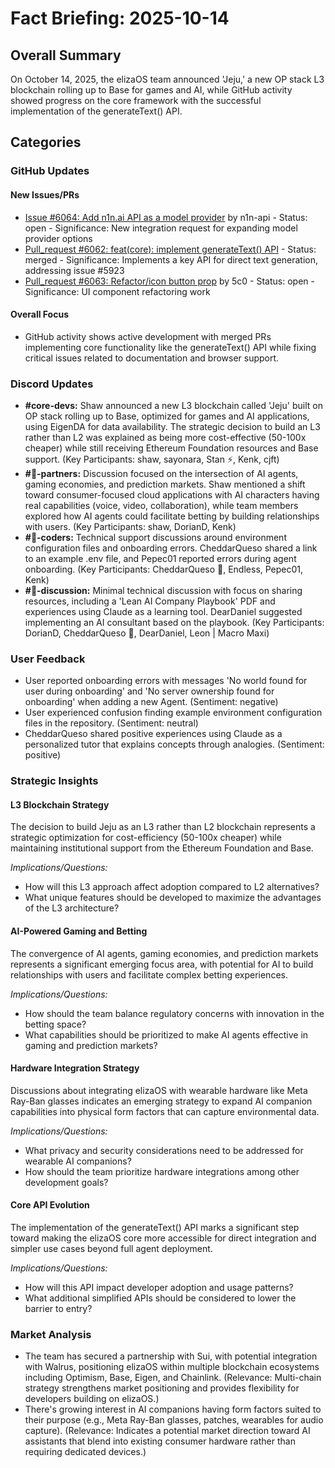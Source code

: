 # Fact Briefing: 2025-10-14

## Overall Summary
On October 14, 2025, the elizaOS team announced 'Jeju,' a new OP stack L3 blockchain rolling up to Base for games and AI, while GitHub activity showed progress on the core framework with the successful implementation of the generateText() API.

## Categories

### GitHub Updates

#### New Issues/PRs
- [Issue #6064: Add n1n.ai API as a model provider](https://github.com/elizaOS/eliza/issues/6064) by n1n-api - Status: open - Significance: New integration request for expanding model provider options
- [Pull_request #6062: feat(core): implement generateText() API](https://github.com/elizaOS/eliza/pull/6062) - Status: merged - Significance: Implements a key API for direct text generation, addressing issue #5923
- [Pull_request #6063: Refactor/icon button prop](https://github.com/elizaOS/eliza/pull/6063) by 5c0 - Status: open - Significance: UI component refactoring work

#### Overall Focus
- GitHub activity shows active development with merged PRs implementing core functionality like the generateText() API while fixing critical issues related to documentation and browser support.

### Discord Updates
- **#core-devs:** Shaw announced a new L3 blockchain called 'Jeju' built on OP stack rolling up to Base, optimized for games and AI applications, using EigenDA for data availability. The strategic decision to build an L3 rather than L2 was explained as being more cost-effective (50-100x cheaper) while still receiving Ethereum Foundation resources and Base support. (Key Participants: shaw, sayonara, Stan ⚡, Kenk, cjft)
- **#🥇-partners:** Discussion focused on the intersection of AI agents, gaming economies, and prediction markets. Shaw mentioned a shift toward consumer-focused cloud applications with AI characters having real capabilities (voice, video, collaboration), while team members explored how AI agents could facilitate betting by building relationships with users. (Key Participants: shaw, DorianD, Kenk)
- **#💬-coders:** Technical support discussions around environment configuration files and onboarding errors. CheddarQueso shared a link to an example .env file, and Pepec01 reported errors during agent onboarding. (Key Participants: CheddarQueso 🧀, Endless, Pepec01, Kenk)
- **#💬-discussion:** Minimal technical discussion with focus on sharing resources, including a 'Lean AI Company Playbook' PDF and experiences using Claude as a learning tool. DearDaniel suggested implementing an AI consultant based on the playbook. (Key Participants: DorianD, CheddarQueso 🧀, DearDaniel, Leon | Macro Maxi)

### User Feedback
- User reported onboarding errors with messages 'No world found for user during onboarding' and 'No server ownership found for onboarding' when adding a new Agent. (Sentiment: negative)
- User experienced confusion finding example environment configuration files in the repository. (Sentiment: neutral)
- CheddarQueso shared positive experiences using Claude as a personalized tutor that explains concepts through analogies. (Sentiment: positive)

### Strategic Insights

#### L3 Blockchain Strategy
The decision to build Jeju as an L3 rather than L2 blockchain represents a strategic optimization for cost-efficiency (50-100x cheaper) while maintaining institutional support from the Ethereum Foundation and Base.

*Implications/Questions:*
  - How will this L3 approach affect adoption compared to L2 alternatives?
  - What unique features should be developed to maximize the advantages of the L3 architecture?

#### AI-Powered Gaming and Betting
The convergence of AI agents, gaming economies, and prediction markets represents a significant emerging focus area, with potential for AI to build relationships with users and facilitate complex betting experiences.

*Implications/Questions:*
  - How should the team balance regulatory concerns with innovation in the betting space?
  - What capabilities should be prioritized to make AI agents effective in gaming and prediction markets?

#### Hardware Integration Strategy
Discussions about integrating elizaOS with wearable hardware like Meta Ray-Ban glasses indicates an emerging strategy to expand AI companion capabilities into physical form factors that can capture environmental data.

*Implications/Questions:*
  - What privacy and security considerations need to be addressed for wearable AI companions?
  - How should the team prioritize hardware integrations among other development goals?

#### Core API Evolution
The implementation of the generateText() API marks a significant step toward making the elizaOS core more accessible for direct integration and simpler use cases beyond full agent deployment.

*Implications/Questions:*
  - How will this API impact developer adoption and usage patterns?
  - What additional simplified APIs should be considered to lower the barrier to entry?

### Market Analysis
- The team has secured a partnership with Sui, with potential integration with Walrus, positioning elizaOS within multiple blockchain ecosystems including Optimism, Base, Eigen, and Chainlink. (Relevance: Multi-chain strategy strengthens market positioning and provides flexibility for developers building on elizaOS.)
- There's growing interest in AI companions having form factors suited to their purpose (e.g., Meta Ray-Ban glasses, patches, wearables for audio capture). (Relevance: Indicates a potential market direction toward AI assistants that blend into existing consumer hardware rather than requiring dedicated devices.)